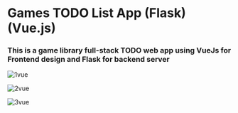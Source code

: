 # Games TODO List App (Flask) (Vue.js)

### This is a game library full-stack TODO web app using VueJs for Frontend design and Flask for backend server

![1vue](https://user-images.githubusercontent.com/38530748/129559383-e71bb329-957b-4e3d-bbc6-5f50fd0d0124.JPG)

![2vue](https://user-images.githubusercontent.com/38530748/129559375-0785fdb3-2e2c-4bf1-84d6-f8a76c829cc2.JPG)

![3vue](https://user-images.githubusercontent.com/38530748/129559384-8bb7c3e7-9eaf-4352-8fa5-e5bf60784806.JPG)
